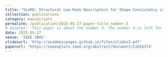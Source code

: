 ```yaml
---
title: "SLoRD: Structural Low-Rank Descriptors for Shape Consistency in Vertebrae Segmentation"
collection: publications
category: manuscripts
permalink: /publication/2025-05-27-paper-title-number-3
# excerpt: 'This paper is about the number 3. The number 4 is left for future work.'
date: 2025-05-27
venue: 'IEEE JBHI'
slidesurl: 'http://academicpages.github.io/files/slides3.pdf'
paperurl: 'https://ieeexplore.ieee.org/abstract/document/11016174'
---
```

